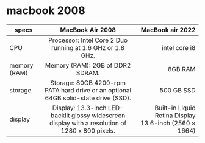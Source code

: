 # macbook 2008

| specs        | MacBook Air 2008           | MacBook air 2022  |
| ------------- |:-------------:| -----:|
|  CPU    |   Processor: Intel Core 2 Duo running at 1.6 GHz or 1.8 GHz.    | intel core i8  |
|   memory (RAM)   |  Memory (RAM): 2GB of DDR2 SDRAM.     | 8GB RAM  |
|  storage    |  Storage: 80GB 4200-rpm PATA hard drive or an optional 64GB solid-state drive (SSD).     | 500 GB SSD |
|   display   | Display: 13.3-inch LED-backlit glossy widescreen display with a resolution of 1280 x 800 pixels.      |  Built-in Liquid Retina Display 13.6-inch (2560 × 1664) |
